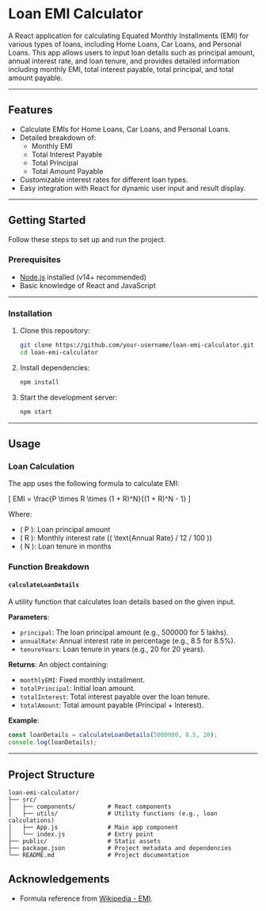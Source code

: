 # Loan EMI Calculator

A React application for calculating Equated Monthly Installments (EMI) for various types of loans, including Home Loans, Car Loans, and Personal Loans. This app allows users to input loan details such as principal amount, annual interest rate, and loan tenure, and provides detailed information including monthly EMI, total interest payable, total principal, and total amount payable.

---


## Features

- Calculate EMIs for Home Loans, Car Loans, and Personal Loans.
- Detailed breakdown of:
    - Monthly EMI
    - Total Interest Payable
    - Total Principal
    - Total Amount Payable
- Customizable interest rates for different loan types.
- Easy integration with React for dynamic user input and result display.

---

## Getting Started

Follow these steps to set up and run the project.

### Prerequisites

- [Node.js](https://nodejs.org/) installed (v14+ recommended)
- Basic knowledge of React and JavaScript

---

### Installation

1. Clone this repository:
   ```bash
   git clone https://github.com/your-username/loan-emi-calculator.git
   cd loan-emi-calculator
   ```

2. Install dependencies:
   ```bash
   npm install
   ```

3. Start the development server:
   ```bash
   npm start
   ```

---

## Usage

### Loan Calculation

The app uses the following formula to calculate EMI:

\[
EMI = \frac{P \times R \times (1 + R)^N}{(1 + R)^N - 1}
\]

Where:
- \( P \): Loan principal amount
- \( R \): Monthly interest rate (\( \text{Annual Rate} / 12 / 100 \))
- \( N \): Loan tenure in months

### Function Breakdown

#### `calculateLoanDetails`

A utility function that calculates loan details based on the given input.

**Parameters**:
- `principal`: The loan principal amount (e.g., 500000 for 5 lakhs).
- `annualRate`: Annual interest rate in percentage (e.g., 8.5 for 8.5%).
- `tenureYears`: Loan tenure in years (e.g., 20 for 20 years).

**Returns**:
An object containing:
- `monthlyEMI`: Fixed monthly installment.
- `totalPrincipal`: Initial loan amount.
- `totalInterest`: Total interest payable over the loan tenure.
- `totalAmount`: Total amount payable (Principal + Interest).

**Example**:
```javascript
const loanDetails = calculateLoanDetails(5000000, 8.5, 20);
console.log(loanDetails);
```

---

## Project Structure

```
loan-emi-calculator/
├── src/
│   ├── components/         # React components
│   ├── utils/              # Utility functions (e.g., loan calculations)
│   ├── App.js              # Main app component
│   └── index.js            # Entry point
├── public/                 # Static assets
├── package.json            # Project metadata and dependencies
└── README.md               # Project documentation
```

## Acknowledgements

- Formula reference from [Wikipedia - EMI](https://en.wikipedia.org/wiki/Equated_monthly_installment).


